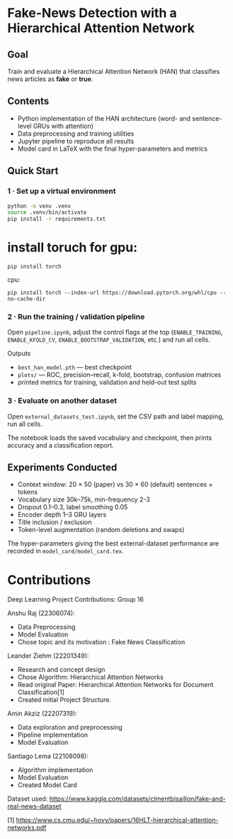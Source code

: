 # Fake-News Detection with a Hierarchical Attention Network

  

## Goal

Train and evaluate a Hierarchical Attention Network (HAN) that classifies news articles as **fake** or **true**.

  

## Contents

* Python implementation of the HAN architecture (word- and sentence-level GRUs with attention)
* Data preprocessing and training utilities
* Jupyter pipeline to reproduce all results
* Model card in LaTeX with the final hyper-parameters and metrics

  

## Quick Start

  

### 1 · Set up a virtual environment

~~~bash
python -m venv .venv
source .venv/bin/activate
pip install -r requirements.txt
~~~

# install toruch for gpu:
```
pip install torch
```
cpu:
```
pip install torch --index-url https://download.pytorch.org/whl/cpu --no-cache-dir
```
  

### 2 · Run the training / validation pipeline

Open `pipeline.ipynb`, adjust the control flags at the top
(`ENABLE_TRAINING`, `ENABLE_KFOLD_CV`, `ENABLE_BOOTSTRAP_VALIDATION`, etc.) and run all cells.

  

Outputs

* `best_han_model.pth` — best checkpoint
* `plots/` — ROC, precision–recall, k-fold, bootstrap, confusion matrices
* printed metrics for training, validation and held-out test splits

  

### 3 · Evaluate on another dataset

Open `external_datasets_test.ipynb`, set the CSV path and label mapping, run all cells.

The notebook loads the saved vocabulary and checkpoint, then prints accuracy and a classification report.

  

## Experiments Conducted

* Context window: 20 × 50 (paper) vs 30 × 60 (default) sentences × tokens
* Vocabulary size 30k–75k, min-frequency 2-3
* Dropout 0.1–0.3, label smoothing 0.05
* Encoder depth 1–3 GRU layers
* Title inclusion / exclusion
* Token-level augmentation (random deletions and swaps)

  

The hyper-parameters giving the best external-dataset performance are recorded in `model_card/model_card.tex`.


# Contributions
Deep Learning Project Contributions: Group 16 
 
 
Anshu Raj (22306074): 
-  Data Preprocessing 
-  Model Evaluation  
-  Chose topic and its motivation : Fake News Classification                                           
 
Leander Ziehm (22201349): 
-  Research and concept design 
-  Chose Algorithm: Hierarchical Attention Networks 
-  Read original Paper: Hierarchical Attention Networks for Document Classification[1] 
-  Created initial Project Structure. 
 
Amin Akziz (22207319):  
-  Data exploration and preprocessing 
-  Pipeline implementation 
-  Model Evaluation 
 
Santiago Lema (22108098): 
-  Algorithm implementation 
-  Model Evaluation 
-  Created Model Card 
 
 
 
Dataset used: 
https://www.kaggle.com/datasets/clmentbisaillon/fake-and-real-news-dataset 
 
[1] https://www.cs.cmu.edu/~hovy/papers/16HLT-hierarchical-attention-networks.pdf 